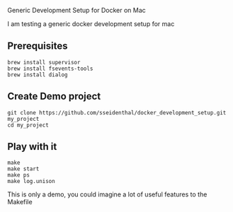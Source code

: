 Generic Development Setup for Docker on Mac

I am testing a generic docker development setup for mac

## Prerequisites
```
brew install supervisor
brew install fsevents-tools
brew install dialog
```

## Create Demo project
```
git clone https://github.com/sseidenthal/docker_development_setup.git my_project
cd my_project
```

## Play with it
```
make
make start
make ps
make log.unison
```

This is only a demo, you could imagine a lot of useful features to the Makefile
